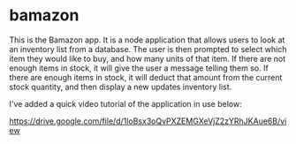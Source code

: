 # bamazon

This is the Bamazon app. It is a node application that allows users to look at an inventory list from a database. The user is then prompted to select which item they would like to buy, and how many units of that item. If there are not enough items in stock, it will give the user a message telling them so. If there are enough items in stock, it will deduct that amount from the current stock quantity, and then display a new updates inventory list.

I've added a quick video tutorial of the application in use below:

https://drive.google.com/file/d/1loBsx3oQvPXZEMGXeVjZ2zYRhJKAue6B/view
